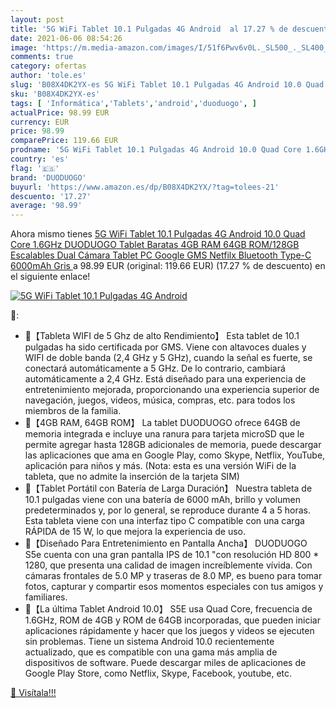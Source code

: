 ```yaml
---
layout: post
title: '5G WiFi Tablet 10.1 Pulgadas 4G Android  al 17.27 % de descuento'
date: 2021-06-06 08:54:26
image: 'https://m.media-amazon.com/images/I/51f6Pwv6v0L._SL500_._SL400_.jpg'
comments: true
category: ofertas
author: 'tole.es'
slug: 'B08X4DK2YX-es 5G WiFi Tablet 10.1 Pulgadas 4G Android 10.0 Quad Core...'
sku: 'B08X4DK2YX-es'
tags: [ 'Informática','Tablets','android','duoduogo', ]
actualPrice: 98.99 EUR
currency: EUR
price: 98.99
comparePrice: 119.66 EUR
prodname: '5G WiFi Tablet 10.1 Pulgadas 4G Android 10.0 Quad Core 1.6GHz DUODUOGO Tablet Baratas 4GB RAM 64GB ROM/128GB Escalables Dual Cámara Tablet PC Google GMS Netfilx Bluetooth Type-C 6000mAh  Gris '
country: 'es'
flag: '🇪🇸'
brand: 'DUODUOGO'
buyurl: 'https://www.amazon.es/dp/B08X4DK2YX/?tag=tolees-21'
descuento: '17.27'
average: '98.99'
---
```


Ahora mismo tienes [5G WiFi Tablet 10.1 Pulgadas 4G Android 10.0 Quad Core 1.6GHz DUODUOGO Tablet Baratas 4GB RAM 64GB ROM/128GB Escalables Dual Cámara Tablet PC Google GMS Netfilx Bluetooth Type-C 6000mAh  Gris ](https://www.amazon.es/dp/B08X4DK2YX/?tag=tolees-21) a 98.99 EUR (original: 119.66 EUR) (17.27 %  de descuento) en el siguiente enlace!

[![5G WiFi Tablet 10.1 Pulgadas 4G Android ](https://m.media-amazon.com/images/I/51f6Pwv6v0L._SL500_._SL400_.jpg)](https://www.amazon.es/dp/B08X4DK2YX/?tag=tolees-21)

🔎:

- 🍒【Tableta WIFI de 5 Ghz de alto Rendimiento】 Esta tablet de 10.1 pulgadas ha sido certificada por GMS. Viene con altavoces duales y WIFI de doble banda (2,4 GHz y 5 GHz), cuando la señal es fuerte, se conectará automáticamente a 5 GHz. De lo contrario, cambiará automáticamente a 2,4 GHz. Está diseñado para una experiencia de entretenimiento mejorada, proporcionando una experiencia superior de navegación, juegos, videos, música, compras, etc. para todos los miembros de la familia.
- 🍒【4GB RAM, 64GB ROM】 La tablet DUODUOGO ofrece 64GB de memoria integrada e incluye una ranura para tarjeta microSD que le permite agregar hasta 128GB adicionales de memoria, puede descargar las aplicaciones que ama en Google Play, como Skype, Netflix, YouTube, aplicación para niños y más. (Nota: esta es una versión WiFi de la tableta, que no admite la inserción de la tarjeta SIM)
- 🍒【Tablet Portátil con Batería de Larga Duración】 Nuestra tableta de 10.1 pulgadas viene con una batería de 6000 mAh, brillo y volumen predeterminados y, por lo general, se reproduce durante 4 a 5 horas. Esta tableta viene con una interfaz tipo C compatible con una carga RÁPIDA de 15 W, lo que mejora la experiencia de uso.
- 🍒【Diseñado Para Entretenimiento en Pantalla Ancha】 DUODUOGO S5e cuenta con una gran pantalla IPS de 10.1 "con resolución HD 800 * 1280, que presenta una calidad de imagen increíblemente vívida. Con cámaras frontales de 5.0 MP y traseras de 8.0 MP, es bueno para tomar fotos, capturar y compartir esos momentos especiales con tus amigos y familiares.
- 🍒【La última Tablet Android 10.0】 S5E usa Quad Core, frecuencia de 1.6GHz, ROM de 4GB y ROM de 64GB incorporadas, que pueden iniciar aplicaciones rápidamente y hacer que los juegos y videos se ejecuten sin problemas. Tiene un sistema Android 10.0 recientemente actualizado, que es compatible con una gama más amplia de dispositivos de software. Puede descargar miles de aplicaciones de Google Play Store, como Netflix, Skype, Facebook, youtube, etc.

[🛒 Visítala!!!](https://www.amazon.es/dp/B08X4DK2YX/?tag=tolees-21)
